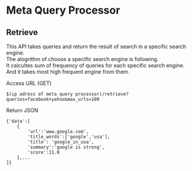 # Meta Query Processor
## Retrieve
This API takes queries and return the result of search in a specific search engine.  
The alogrithm of choose a specific search engine is following.  
It calcultes sum of frequency of queries for each specific search engine.  
And it takes most high frequent engine from them.  

Access URL (GET)
```
$(ip adress of meta query processor)/retrieve?queries=facebook+yahoo&max_urls=100
```
Return JSON
```
{'data':[
    {
        'url':'www.google.com',
        'title_words':['google','usa'],
        'title': 'google_in_usa',
        'summary':'google is strong',
        'score':11.0
    },...
]}
```
